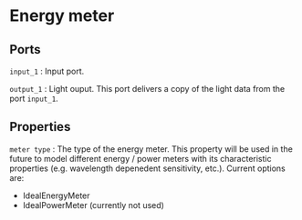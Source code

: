 # Energy meter

## Ports

`input_1`
: Input port.

`output_1`
: Light ouput. This port delivers a copy of the light data from the port `input_1`.

## Properties

`meter type`
: The type of the energy meter. This property will be used in the future to model different energy / power meters with its characteristic properties (e.g. wavelength depenedent sensitivity, etc.). Current options are:

- IdealEnergyMeter
- IdealPowerMeter (currently not used)
